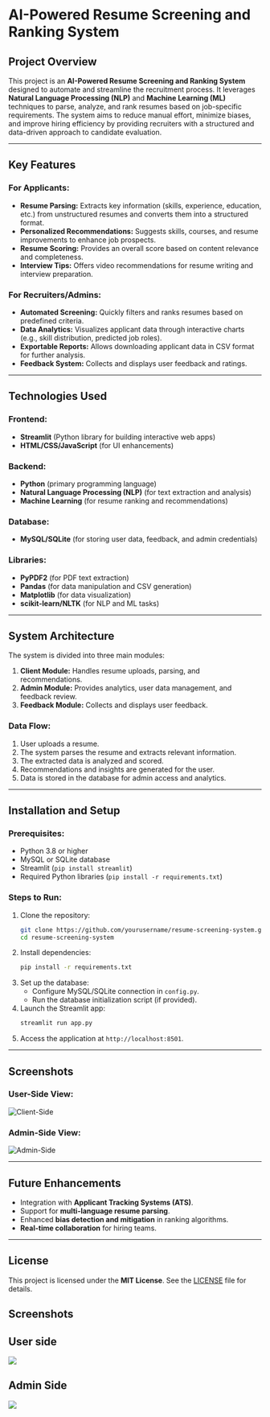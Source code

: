 # AI-Powered Resume Screening and Ranking System

## Project Overview

This project is an **AI-Powered Resume Screening and Ranking System** designed to automate and streamline the recruitment process. It leverages **Natural Language Processing (NLP)** and **Machine Learning (ML)** techniques to parse, analyze, and rank resumes based on job-specific requirements. The system aims to reduce manual effort, minimize biases, and improve hiring efficiency by providing recruiters with a structured and data-driven approach to candidate evaluation.

---

## Key Features

### For Applicants:
- **Resume Parsing:** Extracts key information (skills, experience, education, etc.) from unstructured resumes and converts them into a structured format.
- **Personalized Recommendations:** Suggests skills, courses, and resume improvements to enhance job prospects.
- **Resume Scoring:** Provides an overall score based on content relevance and completeness.
- **Interview Tips:** Offers video recommendations for resume writing and interview preparation.

### For Recruiters/Admins:
- **Automated Screening:** Quickly filters and ranks resumes based on predefined criteria.
- **Data Analytics:** Visualizes applicant data through interactive charts (e.g., skill distribution, predicted job roles).
- **Exportable Reports:** Allows downloading applicant data in CSV format for further analysis.
- **Feedback System:** Collects and displays user feedback and ratings.

---

## Technologies Used

### Frontend:
- **Streamlit** (Python library for building interactive web apps)
- **HTML/CSS/JavaScript** (for UI enhancements)

### Backend:
- **Python** (primary programming language)
- **Natural Language Processing (NLP)** (for text extraction and analysis)
- **Machine Learning** (for resume ranking and recommendations)

### Database:
- **MySQL/SQLite** (for storing user data, feedback, and admin credentials)

### Libraries:
- **PyPDF2** (for PDF text extraction)
- **Pandas** (for data manipulation and CSV generation)
- **Matplotlib** (for data visualization)
- **scikit-learn/NLTK** (for NLP and ML tasks)

---

## System Architecture

The system is divided into three main modules:
1. **Client Module:** Handles resume uploads, parsing, and recommendations.
2. **Admin Module:** Provides analytics, user data management, and feedback review.
3. **Feedback Module:** Collects and displays user feedback.

### Data Flow:
1. User uploads a resume.
2. The system parses the resume and extracts relevant information.
3. The extracted data is analyzed and scored.
4. Recommendations and insights are generated for the user.
5. Data is stored in the database for admin access and analytics.

---

## Installation and Setup

### Prerequisites:
- Python 3.8 or higher
- MySQL or SQLite database
- Streamlit (`pip install streamlit`)
- Required Python libraries (`pip install -r requirements.txt`)

### Steps to Run:
1. Clone the repository:
   ```bash
   git clone https://github.com/yourusername/resume-screening-system.git
   cd resume-screening-system
   ```
2. Install dependencies:
   ```bash
   pip install -r requirements.txt
   ```
3. Set up the database:
   - Configure MySQL/SQLite connection in `config.py`.
   - Run the database initialization script (if provided).
4. Launch the Streamlit app:
   ```bash
   streamlit run app.py
   ```
5. Access the application at `http://localhost:8501`.

---

## Screenshots

### User-Side View:
![Client-Side](https://via.placeholder.com/600x400?text=Client-Side+View)

### Admin-Side View:
![Admin-Side](https://via.placeholder.com/600x400?text=Admin-Side+View)

---

## Future Enhancements
- Integration with **Applicant Tracking Systems (ATS)**.
- Support for **multi-language resume parsing**.
- Enhanced **bias detection and mitigation** in ranking algorithms.
- **Real-time collaboration** for hiring teams.

---

## License
This project is licensed under the **MIT License**. See the [LICENSE](LICENSE) file for details.



## Screenshots

## User side
<img src="https://github.com/Spidy20/Smart_Resume_Analyser_App/blob/master/sc1.png">

## Admin Side
<img src="https://github.com/Spidy20/Smart_Resume_Analyser_App/blob/master/sc2.png">


